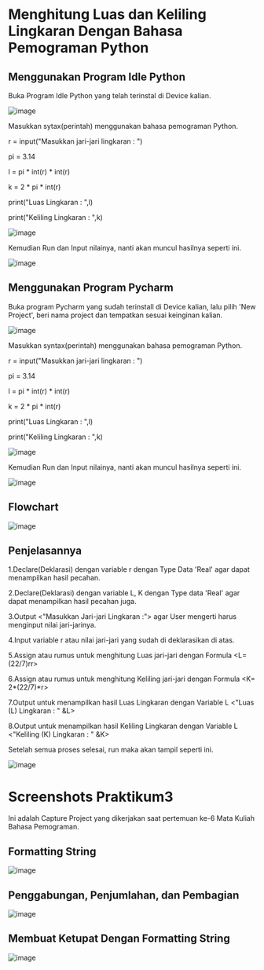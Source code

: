# Menghitung Luas dan Keliling Lingkaran Dengan Bahasa Pemograman Python #
 
## Menggunakan Program Idle Python ##

Buka Program Idle Python yang telah terinstal di Device kalian.

![image](https://user-images.githubusercontent.com/115479782/198916612-817dabeb-f989-4964-b6ca-1e5a6054c928.png)

Masukkan sytax(perintah) menggunakan bahasa pemograman Python.

r = input("Masukkan jari-jari lingkaran : ")

pi = 3.14

l = pi * int(r) * int(r)

k = 2 * pi * int(r)

print("Luas Lingkaran : ",l)

print("Keliling Lingkaran : ",k)

![image](https://user-images.githubusercontent.com/115479782/198916770-c37e1aa8-121f-4aa2-8be0-3c2f791fc723.png)

Kemudian Run dan Input nilainya, nanti akan muncul hasilnya seperti ini.

![image](https://user-images.githubusercontent.com/115479782/198916818-a352d984-b934-4a51-88e2-6a45a2df0f45.png)

## Menggunakan Program Pycharm ##

Buka program Pycharm yang sudah terinstall di Device kalian, lalu pilih 'New Project', beri nama project dan tempatkan sesuai keinginan kalian.

![image](https://user-images.githubusercontent.com/115479782/198916966-f5a835c2-20ed-4969-9852-82289e62e2ee.png)

Masukkan syntax(perintah) menggunakan bahasa pemograman Python.

r = input("Masukkan jari-jari lingkaran : ")

pi = 3.14

l = pi * int(r) * int(r)

k = 2 * pi * int(r)

print("Luas Lingkaran : ",l)

print("Keliling Lingkaran : ",k)

![image](https://user-images.githubusercontent.com/115479782/198917008-c2db6f97-1382-48db-b843-f0adaf80d2a8.png)

Kemudian Run dan Input nilainya, nanti akan muncul hasilnya seperti ini.

![image](https://user-images.githubusercontent.com/115479782/198917065-9380f558-517c-424b-8c0e-6f97f70996b9.png)

## Flowchart ##

![image](https://user-images.githubusercontent.com/115479782/198917231-fba0ae29-0a22-4cfb-b4c3-4aa6c8f5cf2c.png)

## Penjelasannya ##
1.Declare(Deklarasi) dengan variable r dengan Type Data 'Real' agar dapat menampilkan hasil pecahan.

2.Declare(Deklarasi) dengan variable L, K dengan Type data 'Real' agar dapat menampilkan hasil pecahan juga.

3.Output <"Masukkan Jari-jari Lingkaran :"> agar User mengerti harus menginput nilai jari-jarinya.

4.Input variable r atau nilai jari-jari yang sudah di deklarasikan di atas.

5.Assign atau rumus untuk menghitung Luas jari-jari dengan Formula <L= (22/7)rr>

6.Assign atau rumus untuk menghitung Keliling jari-jari dengan Formula <K= 2*(22/7)*r>

7.Output untuk menampilkan hasil Luas Lingkaran dengan Variable L <"Luas (L) Lingkaran : " &L>

8.Output untuk menampilkan hasil Keliling Lingkaran dengan Variable L <"Keliling (K) Lingkaran : " &K>

Setelah semua proses selesai, run maka akan tampil seperti ini.

![image](https://user-images.githubusercontent.com/115479782/198917496-71fe2dec-e706-484e-b0bb-ae545a8c63ab.png)

# Screenshots Praktikum3 #

Ini adalah Capture Project yang dikerjakan saat pertemuan ke-6 Mata Kuliah Bahasa Pemograman.

## Formatting String ##

![image](https://user-images.githubusercontent.com/115479782/198918211-f0d39ec4-583b-417f-ada4-f5ef859ad86e.png)

## Penggabungan, Penjumlahan, dan Pembagian ##

![image](https://user-images.githubusercontent.com/115479782/198918287-68dbbf51-a598-4076-b5ad-1018d3a32066.png)

## Membuat Ketupat Dengan Formatting String ##

![image](https://user-images.githubusercontent.com/115479782/198918357-5acb9636-b3fd-4d17-8474-86e8f15c56a3.png)
